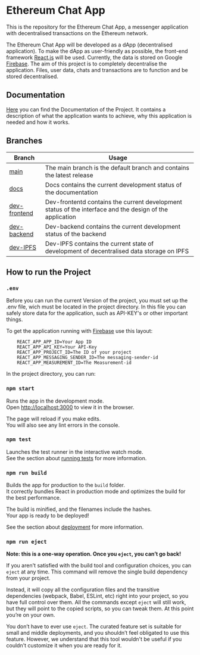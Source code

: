 # Ethereum Chat App

This is the repository for the Ethereum Chat App, a messenger application with decentralised transactions on the
Ethereum network.

The Ethereum Chat App will be developed as a dApp (decentralised application). To make the dApp as user-friendly as
possible, the front-end framework [React.js](https://reactjs.org/) will be used. Currently, the data is stored on
Google [Firebase](https://firebase.google.com/). The aim of this project is to completely decentralise the application.
Files, user data, chats and transactions are to function and be stored decentralised.

## Documentation

[Here](https://github.com/Jufg/Chat-App-ETH/tree/main/docs/papers/) you can find the Documentation of the Project. It contains a description of what
the application wants to achieve, why this application is needed and how it works.

## Branches

|                                     Branch                                  |                                                   Usage                                                        |
|-----------------------------------------------------------------------------|----------------------------------------------------------------------------------------------------------------|
|    [main](https://github.com/Jufg/Chat-App-ETH/tree/main)                   |    The main branch is the default branch and contains the latest release                                       |
|    [docs](https://github.com/Jufg/Chat-App-ETH/tree/docs)                   |    Docs contains the current development status of the documentation                                           |
|    [dev-frontend](https://github.com/Jufg/Chat-App-ETH/tree/dev-frontend)   |    Dev-frontentd contains the current development status of the interface and the design of the application    |
|    [dev-backend](https://github.com/Jufg/Chat-App-ETH/tree/dev-backend)     |    Dev-backend contains the current development status of the backend                                          |
|    [dev-IPFS](https://github.com/Jufg/Chat-App-ETH/tree/dev-IPFS)           |    Dev-IPFS contains the current state of development of decentralised data storage on IPFS                    |

## How to run the Project

### `.env`

Before you can run the current Version of the project, you must set up the .env file, wich must be located in the
project directory. In this file you can safely store data for the application, such as API-KEY's or other important
things.

To get the application running with [Firebase](https://firebase.google.com/) use this layout:

```dotenv
    REACT_APP_APP_ID=Your App ID
    REACT_APP_API_KEY=Your API-Key
    REACT_APP_PROJECT_ID=The ID of your project
    REACT_APP_MESSAGING_SENDER_ID=The messaging-sender-id
    REACT_APP_MEASUREMENT_ID=The Measurement-id
```

In the project directory, you can run:

### `npm start`

Runs the app in the development mode.<br />
Open [http://localhost:3000](http://localhost:3000) to view it in the browser.

The page will reload if you make edits.<br />
You will also see any lint errors in the console.

### `npm test`

Launches the test runner in the interactive watch mode.<br />
See the section about [running tests](https://facebook.github.io/create-react-app/docs/running-tests) for more
information.

### `npm run build`

Builds the app for production to the `build` folder.<br />
It correctly bundles React in production mode and optimizes the build for the best performance.

The build is minified, and the filenames include the hashes.<br />
Your app is ready to be deployed!

See the section about [deployment](https://facebook.github.io/create-react-app/docs/deployment) for more information.

### `npm run eject`

**Note: this is a one-way operation. Once you `eject`, you can’t go back!**

If you aren't satisfied with the build tool and configuration choices, you can `eject` at any time. This command will
remove the single build dependency from your project.

Instead, it will copy all the configuration files and the transitive dependencies (webpack, Babel, ESLint, etc) right
into your project, so you have full control over them. All the commands except `eject` will still work, but they will
point to the copied scripts, so you can tweak them. At this point you’re on your own.

You don’t have to ever use `eject`. The curated feature set is suitable for small and middle deployments, and you
shouldn’t feel obligated to use this feature. However, we understand that this tool wouldn't be useful if you couldn't
customize it when you are ready for it.

